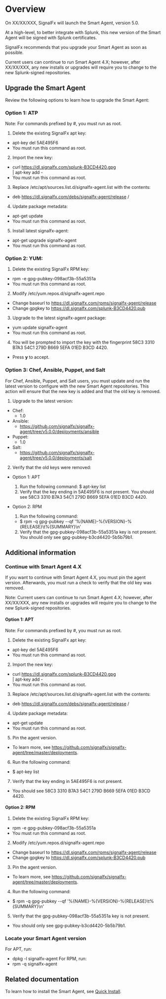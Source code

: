 # Overview

On XX/XX/XXX, SignalFx will launch the Smart Agent, version 5.0.

At a high-level, to better integrate with Splunk, this new version of the Smart Agent will be signed with Splunk certificates.

SignalFx recommends that you upgrade your Smart Agent as soon as possible.

Current users can continue to run Smart Agent 4.X; however, after XX/XX/XXX, any new installs or upgrades will require you to change to the new Splunk-signed repositories.

## Upgrade the Smart Agent

Review the following options to learn how to upgrade the Smart Agent:

### Option 1: ATP

Note: For commands prefixed by #, you must run as root.

1. Delete the existing SignalFx apt key:
  * apt-key del 5AE495F6
  * You must run this command as root. 

2. Import the new key:
  * curl https://dl.signalfx.com/splunk-B3CD4420.gpg \
  | apt-key add -
  * You must run this command as root. 

3. Replace /etc/apt/sources.list.d/signalfx-agent.list with the contents:
  * deb  https://dl.signalfx.com/debs/signalfx-agent/release /

4. Update package metadata:
  * apt-get update
  * You must run this command as root. 

5. Install latest signalfx-agent:
  * apt-get upgrade signalfx-agent
  * You must run this command as root. 

### Option 2: YUM:

1. Delete the existing SignalFx RPM key:
  * rpm -e gpg-pubkey-098acf3b-55a5351a
  * You must run this command as root. 

2. Modify /etc/yum.repos.d/signalfx-agent.repo
  * Change baseurl to https://dl.signalfx.com/rpms/signalfx-agent/release
  * Change gpgkey to https://dl.signalfx.com/splunk-B3CD4420.pub

3. Upgrade to the latest signalfx-agent package:
  * yum update signalfx-agent
  * You must run this command as root. 

4. You will be prompted to import the key with the fingerprint 58C3 3310 B7A3 54C1 279D  B669 5EFA 01ED B3CD 4420. 
  * Press **y** to accept.

### Option 3: Chef, Ansible, Puppet, and Salt

For Chef, Ansible, Puppet, and Salt users, you must update and run the latest version to configure with the new Smart Agent repositories. This action will ensure that the new key is added and that the old key is removed.

1. Upgrade to the latest version:
  * Chef:
    * 1.0
  * Ansible:
    * https://github.com/signalfx/signalfx-agent/tree/v5.0.0/deployments/ansible
  * Puppet:
    * 1.0
  * Salt:
    * https://github.com/signalfx/signalfx-agent/tree/v5.0.0/deployments/salt

2. Verify that the old keys were removed:
  * Option 1: APT
    1. Run the following command: $ apt-key list
    2. Verify that the key ending in 5AE495F6 is not present. You should see 58C3 3310 B7A3 54C1 279D  B669 5EFA 01ED B3CD 4420.

  * Option 2: RPM
    1. Run the following command: 
      * $ rpm -q gpg-pubkey --qf '%{NAME}-%{VERSION}-%{RELEASE}\t%{SUMMARY}\n'
    2. Verify that the gpg-pubkey-098acf3b-55a5351a key is not present. You should only see gpg-pubkey-b3cd4420-5b5b79b1.

## Additional information

### Continue with Smart Agent 4.X

If you want to continue with Smart Agent 4.X, you must pin the agent version. Afterwards, you must run a check to verify that the old key was removed.

Note: Current users can continue to run Smart Agent 4.X; however, after XX/XX/XXX, any new installs or upgrades will require you to change to the new Splunk-signed repositories.

#### Option 1: APT

Note: For commands prefixed by #, you must run as root.

1. Delete the existing SignalFx apt key:
  * apt-key del 5AE495F6
  * You must run this command as root. 

2. Import the new key:
  * curl https://dl.signalfx.com/splunk-B3CD4420.gpg \
  | apt-key add -
  * You must run this command as root. 

3. Replace /etc/apt/sources.list.d/signalfx-agent.list with the contents:
  * deb  https://dl.signalfx.com/debs/signalfx-agent/release /

4. Update package metadata:
  * apt-get update
  * You must run this command as root. 

5. Pin the agent version.
  * To learn more, see https://github.com/signalfx/signalfx-agent/tree/master/deployments.

6. Run the following command:
  * $ apt-key list

7. Verify that the key ending in 5AE495F6 is not present.
  * You should see 58C3 3310 B7A3 54C1 279D  B669 5EFA 01ED B3CD 4420.

#### Option 2: RPM

1. Delete the existing SignalFx RPM key:
  * rpm -e gpg-pubkey-098acf3b-55a5351a
  * You must run this command as root. 

2. Modify /etc/yum.repos.d/signalfx-agent.repo
  * Change baseurl to https://dl.signalfx.com/rpms/signalfx-agent/release
  * Change gpgkey to https://dl.signalfx.com/splunk-B3CD4420.pub

3. Pin the agent version.
  * To learn more, see https://github.com/signalfx/signalfx-agent/tree/master/deployments.

4. Run the following command:
  * $ rpm -q gpg-pubkey --qf '%{NAME}-%{VERSION}-%{RELEASE}\t%{SUMMARY}\n'

5. Verify that the gpg-pubkey-098acf3b-55a5351a key is not present.
  * You should only see gpg-pubkey-b3cd4420-5b5b79b1.

### Locate your Smart Agent version

For APT, run:
  * dpkg -l signalfx-agent
For RPM, run:
  * rpm -q signalfx-agent

## Related documentation

To learn how to install the Smart Agent, see [Quick Install](./quick-install.md).

